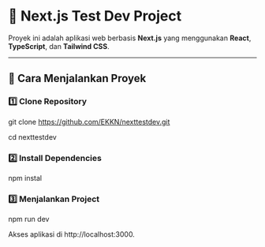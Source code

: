 # 📌 Next.js Test Dev Project

Proyek ini adalah aplikasi web berbasis **Next.js** yang menggunakan **React**, **TypeScript**, dan **Tailwind CSS**.

---

## 🚀 **Cara Menjalankan Proyek**


### **1️⃣ Clone Repository**
git clone https://github.com/EKKN/nexttestdev.git

cd nexttestdev


###  2️⃣ Install Dependencies
npm instal

### 3️⃣ Menjalankan Project
npm run dev

Akses aplikasi di http://localhost:3000.